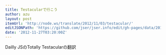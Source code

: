 ```yaml
---
title: Testacularで行こう
author: azu
layout: post
itemUrl: 'http://node.ws/translate/2012/11/03/testacular/'
editJSONPath: 'https://github.com/jser/jser.info/edit/gh-pages/data/2012/11/index.json'
date: '2012-11-27T03:20:00Z'
---
```

Dailly JSのTotally Testacularの翻訳
